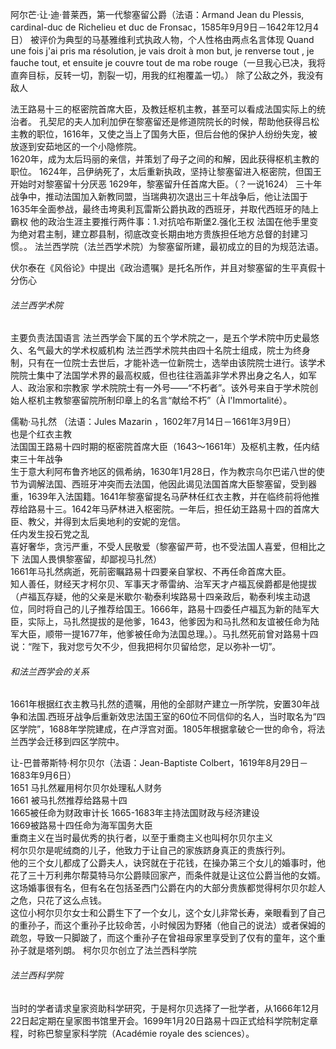 
阿尔芒·让·迪·普莱西，第一代黎塞留公爵（法语：Armand Jean du Plessis, cardinal-duc de Richelieu et duc de Fronsac，1585年9月9日－1642年12月4日）
被评价为典型的马基雅维利式执政人物，个人性格由两点名言体现
Quand une fois j'ai pris ma résolution, je vais droit à mon but, je renverse tout , je fauche tout, et ensuite je couvre tout de ma robe rouge（一旦我心已决，我将直奔目标，反转一切，割裂一切，用我的红袍覆盖一切。）
除了公敌之外，我没有敌人

法王路易十三的枢密院首席大臣，及教廷枢机主教，甚至可以看成法国实际上的统治者。
孔契尼的夫人加利加伊在黎塞留还是修道院院长的时候，帮助他获得吕松主教的职位，1616年，又使之当上了国务大臣，但后台他的保护人纷纷失宠，被放逐到安茹地区的一个小隐修院。\
1620年，成为太后玛丽的亲信，并策划了母子之间的和解，因此获得枢机主教的职位。
1624年，吕伊纳死了，太后重新执政，坚持让黎塞留进入枢密院，但国王开始时对黎塞留十分厌恶
1629年，黎塞留升任首席大臣。（？一说1624）
三十年战争中，推动法国加入新教同盟，当瑞典初次退出三十年战争后，他让法国于1635年全面参战，最终击垮奥利瓦雷斯公爵执政的西班牙，并取代西班牙的陆上霸权
他的政治生涯主要推行两件事：1.对抗哈布斯堡2.强化王权 法国在他手里变为绝对君主制，建立郡县制，彻底改变长期由地方贵族担任地方总督的封建习惯。。
法兰西学院（法兰西学术院）为黎塞留所建，最初成立的目的为规范法语。

伏尔泰在《风俗论》中提出《政治遗嘱》是托名所作，并且对黎塞留的生平真假十分伤心

###### 法兰西学术院
主要负责法国语言
法兰西学会下属的五个学术院之一，是五个学术院中历史最悠久、名气最大的学术权威机构
法兰西学术院共由四十名院士组成，院士为终身制，只有在一位院士去世后，才能补选一位新院士，选举由该院院士进行。该学术院院士集中了法国学术界的最高权威，但也往往涵盖非学术界出身之名人，如军人、政治家和宗教家
学术院院士有一外号——“不朽者”。该外号来自于学术院创始人枢机主教黎塞留院所制印章上的名言“献给不朽”（À l'Immortalité）。

儒勒·马扎然 （法语：Jules Mazarin ，1602年7月14日－1661年3月9日）\
也是个红衣主教\
法国国王路易十四时期的枢密院首席大臣（1643～1661年）及枢机主教，任内结束三十年战争\
生于意大利阿布鲁齐地区的佩希纳，1630年1月28日，作为教宗乌尔巴诺八世的使节为调解法国、西班牙冲突而去法国，他因此谒见法国首席大臣黎塞留，受到器重，1639年入法国籍。1641年黎塞留提名马萨林任红衣主教，并在临终前将他推荐给路易十三。1642年马萨林进入枢密院。一年后，担任幼王路易十四的首席大臣、教父，并得到太后奥地利的安妮的宠信。\
任内发生投石党之乱\
喜好奢华，贪污严重，不受人民敬爱（黎塞留严苛，也不受法国人喜爱，但相比之下 法国人畏惧黎塞留，却鄙视马扎然）\
1661年马扎然病逝，死前密瞩路易十四要亲自掌权、不再任命首席大臣。\
知人善任，财经天才柯尔贝、军事天才蒂雷纳、治军天才卢福瓦侯爵都是他提拔（卢福瓦存疑，他的父亲是米歇尔·勒泰利埃路易十四亲政后，勒泰利埃主动退位，同时将自己的儿子推荐给国王。1666年，路易十四委任卢福瓦为新的陆军大臣，实际上，马扎然提拔的是他爹，1643，他爹因为和马扎然和友谊被任命为陆军大臣，顺带一提1677年，他爹被任命为法国总理。）。马扎然死前曾对路易十四说：“陛下，我对您亏欠不少，但我把柯尔贝留给您，足以弥补一切”。
###### 和法兰西学会的关系
1661年根据红衣主教马扎然的遗嘱，用他的全部财产建立一所学院，安置30年战争和法国.西班牙战争后重新效忠法国王室的60位不同信仰的名人，当时取名为“四区学院”，1688年学院建成，在卢浮宫对面。1805年根据拿破仑一世的命令，将法兰西学会迁移到四区学院中。

让-巴普蒂斯特·柯尔贝尔（法语：Jean-Baptiste Colbert，1619年8月29日－1683年9月6日）\
1651 马扎然雇用柯尔贝尔处理私人财务\
1661 被马扎然推荐给路易十四\
1665被任命为财政审计长 1665-1683年主持法国财政与经济建设 \
1669被路易十四任命为海军国务大臣\
重商主义在当时最优秀的执行者，以至于重商主义也叫柯尔贝尔主义\
柯尔贝尔是呢绒商的儿子，他致力于让自己的家族跻身真正的贵族行列。\
他的三个女儿都成了公爵夫人，诀窍就在于花钱，在操办第三个女儿的婚事时，他花了三十万利弗尔帮莫特马尔公爵赎回家产，而条件就是让这位公爵当他的女婿。这场婚事很有名，但有名在包括圣西门公爵在内的大部分贵族都觉得柯尔贝尔趁人之危，只花了这么点钱。\
这位小柯尔贝尔女士和公爵生下了一个女儿，这个女儿非常长寿，亲眼看到了自己的重孙子，而这个重孙子比较命苦，小时候因为野猪（他自己的说法）或者保姆的疏忽，导致一只脚跛了，而这个重孙子在曾祖母家里享受到了仅有的童年，这个重孙子就是塔列朗。
柯尔贝尔创立了法兰西科学院
###### 法兰西科学院
当时的学者请求皇家资助科学研究，于是柯尔贝选择了一批学者，从1666年12月22日起定期在皇家图书馆里开会。1699年1月20日路易十四正式给科学院制定章程，时称巴黎皇家科学院（Académie royale des sciences）。